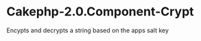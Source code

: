 Cakephp-2.0.Component-Crypt
===========================

Encypts and decrypts a string based on the apps salt key
